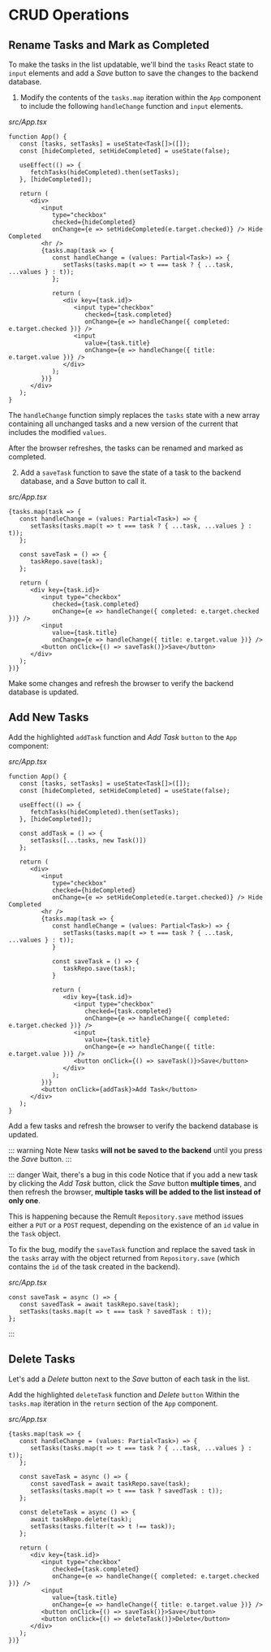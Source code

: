 # CRUD Operations

## Rename Tasks and Mark as Completed

To make the tasks in the list updatable, we'll bind the `tasks` React state to `input` elements and add a *Save* button to save the changes to the backend database.

1. Modify the contents of the `tasks.map` iteration within the `App` component to include the following `handleChange` function and `input` elements.

*src/App.tsx*
```tsx{16-31}
function App() {
   const [tasks, setTasks] = useState<Task[]>([]);
   const [hideCompleted, setHideCompleted] = useState(false);

   useEffect(() => {
      fetchTasks(hideCompleted).then(setTasks);
   }, [hideCompleted]);

   return (
      <div>
         <input
            type="checkbox"
            checked={hideCompleted}
            onChange={e => setHideCompleted(e.target.checked)} /> Hide Completed
         <hr />
         {tasks.map(task => {
            const handleChange = (values: Partial<Task>) => {
               setTasks(tasks.map(t => t === task ? { ...task, ...values } : t));
            };

            return (
               <div key={task.id}>
                  <input type="checkbox"
                     checked={task.completed}
                     onChange={e => handleChange({ completed: e.target.checked })} />
                  <input
                     value={task.title}
                     onChange={e => handleChange({ title: e.target.value })} />
               </div>
            );
         })}
      </div>
   );
}
```

   The `handleChange` function simply replaces the `tasks` state with a new array containing all unchanged tasks and a new version of the current that includes the modified `values`.

   After the browser refreshes, the tasks can be renamed and marked as completed.

2. Add a `saveTask` function to save the state of a task to the backend database, and a *Save* button to call it.

*src/App.tsx*
```tsx{6-8,18}
{tasks.map(task => {
   const handleChange = (values: Partial<Task>) => {
      setTasks(tasks.map(t => t === task ? { ...task, ...values } : t));
   };

   const saveTask = () => {
      taskRepo.save(task);
   };

   return (
      <div key={task.id}>
         <input type="checkbox"
            checked={task.completed}
            onChange={e => handleChange({ completed: e.target.checked })} />
         <input
            value={task.title}
            onChange={e => handleChange({ title: e.target.value })} />
         <button onClick={() => saveTask()}>Save</button>
      </div>
   );
})}
```

Make some changes and refresh the browser to verify the backend database is updated.
## Add New Tasks

Add the highlighted `addTask` function and *Add Task* `button` to the `App` component:

*src/App.tsx*
```tsx{9-11,41}
function App() {
   const [tasks, setTasks] = useState<Task[]>([]);
   const [hideCompleted, setHideCompleted] = useState(false);

   useEffect(() => {
      fetchTasks(hideCompleted).then(setTasks);
   }, [hideCompleted]);

   const addTask = () => {
      setTasks([...tasks, new Task()])
   };

   return (
      <div>
         <input
            type="checkbox"
            checked={hideCompleted}
            onChange={e => setHideCompleted(e.target.checked)} /> Hide Completed
         <hr />
         {tasks.map(task => {
            const handleChange = (values: Partial<Task>) => {
               setTasks(tasks.map(t => t === task ? { ...task, ...values } : t));
            }

            const saveTask = () => {
               taskRepo.save(task);
            }

            return (
               <div key={task.id}>
                  <input type="checkbox"
                     checked={task.completed}
                     onChange={e => handleChange({ completed: e.target.checked })} />
                  <input
                     value={task.title}
                     onChange={e => handleChange({ title: e.target.value })} />
                  <button onClick={() => saveTask()}>Save</button>
               </div>
            );
         })}
         <button onClick={addTask}>Add Task</button>
      </div>
   );
}
```

Add a few tasks and refresh the browser to verify the backend database is updated.

::: warning Note 
New tasks **will not be saved to the backend** until you press the *Save* button.
:::

::: danger Wait, there's a bug in this code
Notice that if you add a new task by clicking the *Add Task* button, click the *Save* button **multiple times**, and then refresh the browser, **multiple tasks will be added to the list instead of only one**.

This is happening because the Remult `Repository.save` method issues either a `PUT` or a `POST` request, depending on the existence of an `id` value in the `Task` object. 

To fix the bug, modify the `saveTask` function and replace the saved task in the `tasks` array with the object returned from `Repository.save` (which contains the `id` of the task created in the backend).

*src/App.tsx*
```tsx
const saveTask = async () => {
   const savedTask = await taskRepo.save(task);
   setTasks(tasks.map(t => t === task ? savedTask : t));
};
```
:::

## Delete Tasks

Let's add a *Delete* button next to the *Save* button of each task in the list.

Add the highlighted `deleteTask` function and *Delete* `button` Within the `tasks.map` iteration in the `return` section of the `App` component.

*src/App.tsx*
```tsx{11-14,25}
{tasks.map(task => {
   const handleChange = (values: Partial<Task>) => {
      setTasks(tasks.map(t => t === task ? { ...task, ...values } : t));
   };

   const saveTask = async () => {
      const savedTask = await taskRepo.save(task);
      setTasks(tasks.map(t => t === task ? savedTask : t));
   };

   const deleteTask = async () => {
      await taskRepo.delete(task);
      setTasks(tasks.filter(t => t !== task));
   };

   return (
      <div key={task.id}>
         <input type="checkbox"
            checked={task.completed}
            onChange={e => handleChange({ completed: e.target.checked })} />
         <input
            value={task.title}
            onChange={e => handleChange({ title: e.target.value })} />
         <button onClick={() => saveTask()}>Save</button>
         <button onClick={() => deleteTask()}>Delete</button>
      </div>
   );
})}
```